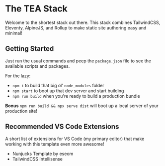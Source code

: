 # The TEA Stack

Welcome to the shortest stack out there. This stack combines TailwindCSS, Eleventy, AlpineJS, and Rollup to make static site authoring easy and minimal!

## Getting Started

Just run the usual commands and peep the `package.json` file to see the available scripts and packages.

For the lazy:

- `npm i` to build that big ol' `node_modules` folder
- `npm start` to boot up that dev server and start building
- `npm run build` when you're ready to build a production bundle

**Bonus**
`npm run build && npx serve dist` will boot up a local server of your production site!

## Recommended VS Code Extensions

A short list of extensions for VS Code (my primary editor) that make working with this template even more awesome!

- Nunjucks Template by eseom
- TailwindCSS Intellisense
